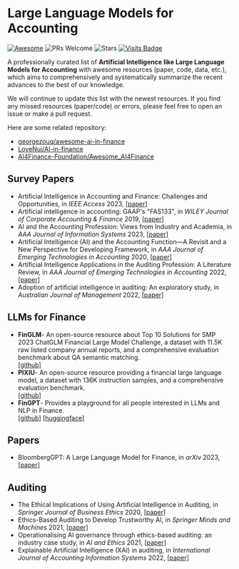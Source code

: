 # Large Language Models for Accounting
[![Awesome](https://awesome.re/badge.svg)](https://awesome.re) 
![PRs Welcome](https://img.shields.io/badge/PRs-Welcome-green) 
![Stars](https://img.shields.io/github/stars/qingsongedu/Awesome-TimeSeries-AIOps-LM-LLM)
[![Visits Badge](https://badges.pufler.dev/visits/qingsongedu/Awesome-TimeSeries-AIOps-LM-LLM)](https://badges.pufler.dev/visits/qingsongedu/Awesome-TimeSeries-AIOps-LM-LLM)
<!-- ![Forks](https://img.shields.io/github/forks/qingsongedu/Awesome-TimeSeries-AIOps-LM-LLM) -->


A professionally curated list of **Artificial Intelligence like Large Language Models for Accounting** with awesome resources (paper, code, data, etc.), which aims to comprehensively and systematically summarize the recent advances to the best of our knowledge.

We will continue to update this list with the newest resources. If you find any missed resources (paper/code) or errors, please feel free to open an issue or make a pull request.

Here are some related repository:
 * [georgezouq/awesome-ai-in-finance](https://github.com/georgezouq/awesome-ai-in-finance)
 * [LoveNui/AI-in-finance](https://github.com/LoveNui/AI-in-finance)
 * [AI4Finance-Foundation/Awesome_AI4Finance](https://github.com/AI4Finance-Foundation/Awesome_AI4Finance)


## Survey Papers
* Artificial Intelligence in Accounting and Finance: Challenges and Opportunities, in *IEEE Access* 2023, [\[paper\]](https://ieeexplore.ieee.org/document/10319418)
* Artificial intelligence in accounting: GAAP's "FAS133", in *WILEY Journal of Corporate Accounting & Finance* 2019, [\[paper\]](https://onlinelibrary.wiley.com/doi/10.1002/jcaf.22407)
* AI and the Accounting Profession: Views from Industry and Academia, in *AAA Journal of Information Systems* 2023, [\[paper\]](https://publications.aaahq.org/jis/article-abstract/37/3/1/11785/AI-and-the-Accounting-Profession-Views-from)
* Artificial Intelligence (AI) and the Accounting Function—A Revisit and a New Perspective for Developing Framework, in *AAA Journal of Emerging Technologies in Accounting* 2020, [\[paper\]](https://publications.aaahq.org/jeta/article-abstract/17/1/99/9313/Artificial-Intelligence-AI-and-the-Accounting)
* Artificial Intelligence Applications in the Auditing Profession: A Literature Review, in *AAA Journal of Emerging Technologies in Accounting* 2022, [\[paper\]](https://publications.aaahq.org/jeta/article-abstract/19/2/29/172/Artificial-Intelligence-Applications-in-the)
* Adoption of artificial intelligence in auditing: An exploratory study, in *Australian Journal of Management* 2022, [\[paper\]](https://journals.sagepub.com/doi/10.1177/03128962221108440)


## LLMs for Finance
* **FinGLM**- An open-source resource about Top 10 Solutions for SMP 2023 ChatGLM Financial Large Model Challenge, a dataset with 11.5K raw listed company annual reports, and a comprehensive evaluation benchmark about QA semantic matching.  
  [\[github\]](https://github.com/MetaGLM/FinGLM) 
* **PIXIU**- An open-source resource providing a financial large language model, a dataset with 136K instruction samples, and a comprehensive evaluation benchmark.  
  [\[github\]](https://github.com/chancefocus/PIXIU)
* **FinGPT**- Provides a playground for all people interested in LLMs and NLP in Finance.  
  [\[github\]](https://github.com/AI4Finance-Foundation/FinGPT)  [\[huggingface\]](https://huggingface.co/FinGPT)  


## Papers
* BloombergGPT: A Large Language Model for Finance, in *arXiv* 2023, [\[paper\]](https://arxiv.org/abs/2303.17564)

## Auditing
* The Ethical Implications of Using Artificial Intelligence in Auditing, in *Springer Journal of Business Ethics* 2020, [\[paper\]](https://link.springer.com/article/10.1007/s10551-019-04407-1)
* Ethics-Based Auditing to Develop Trustworthy AI, in *Springer Minds and Machines* 2021, [\[paper\]](https://link.springer.com/article/10.1007/s11023-021-09557-8)
* Operationalising AI governance through ethics-based auditing: an industry case study, in *AI and Ethics* 2021, [\[paper\]](https://link.springer.com/article/10.1007/s43681-022-00171-7)
* Explainable Artificial Intelligence (XAI) in auditing, in *International Journal of Accounting Information Systems* 2022, [\[paper\]](https://www.sciencedirect.com/science/article/abs/pii/S1467089522000240)